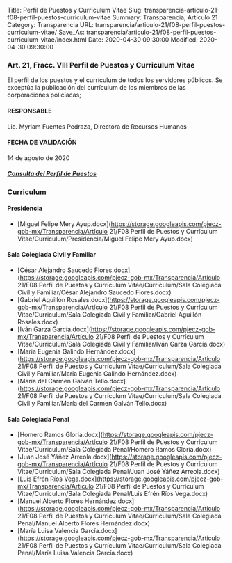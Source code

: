 Title: Perfil de Puestos y Currículum Vitae
Slug: transparencia-articulo-21-f08-perfil-puestos-curriculum-vitae
Summary: Transparencia, Artículo 21
Category: Transparencia
URL: transparencia/articulo-21/f08-perfil-puestos-curriculum-vitae/
Save_As: transparencia/articulo-21/f08-perfil-puestos-curriculum-vitae/index.html
Date: 2020-04-30 09:30:00
Modified: 2020-04-30 09:30:00


### Art. 21, Fracc. VIII Perfil de Puestos y Curriculum Vitae

El perfil de los puestos y el currículum de todos los servidores públicos. Se exceptúa la publicación del currículum de los miembros de las corporaciones policíacas;

#### RESPONSABLE

Lic. Myriam Fuentes Pedraza, Directora de Recursos Humanos

#### FECHA DE VALIDACIÓN

14 de agosto de 2020

##### [Consulta del Perfil de Puestos](http://congresocoahuila.gob.mx/transparencia/03/Leyes_Coahuila/coa61.pdf)


### Curriculum


#### Presidencia


* [Miguel Felipe Mery Ayup.docx](https://storage.googleapis.com/pjecz-gob-mx/Transparencia/Artículo 21/F08 Perfil de Puestos y Currículum Vitae/Curriculum/Presidencia/Miguel Felipe Mery Ayup.docx)


#### Sala Colegiada Civil y Familiar


* [César Alejandro Saucedo Flores.docx](https://storage.googleapis.com/pjecz-gob-mx/Transparencia/Artículo 21/F08 Perfil de Puestos y Currículum Vitae/Curriculum/Sala Colegiada Civil y Familiar/César Alejandro Saucedo Flores.docx)
* [Gabriel Aguillón Rosales.docx](https://storage.googleapis.com/pjecz-gob-mx/Transparencia/Artículo 21/F08 Perfil de Puestos y Currículum Vitae/Curriculum/Sala Colegiada Civil y Familiar/Gabriel Aguillón Rosales.docx)
* [Iván Garza García.docx](https://storage.googleapis.com/pjecz-gob-mx/Transparencia/Artículo 21/F08 Perfil de Puestos y Currículum Vitae/Curriculum/Sala Colegiada Civil y Familiar/Iván Garza García.docx)
* [Maria Eugenia Galindo Hernández.docx](https://storage.googleapis.com/pjecz-gob-mx/Transparencia/Artículo 21/F08 Perfil de Puestos y Currículum Vitae/Curriculum/Sala Colegiada Civil y Familiar/Maria Eugenia Galindo Hernández.docx)
* [María del Carmen Galván Tello.docx](https://storage.googleapis.com/pjecz-gob-mx/Transparencia/Artículo 21/F08 Perfil de Puestos y Currículum Vitae/Curriculum/Sala Colegiada Civil y Familiar/María del Carmen Galván Tello.docx)


#### Sala Colegiada Penal


* [Homero Ramos Gloria.docx](https://storage.googleapis.com/pjecz-gob-mx/Transparencia/Artículo 21/F08 Perfil de Puestos y Currículum Vitae/Curriculum/Sala Colegiada Penal/Homero Ramos Gloria.docx)
* [Juan José Yáñez Arreola.docx](https://storage.googleapis.com/pjecz-gob-mx/Transparencia/Artículo 21/F08 Perfil de Puestos y Currículum Vitae/Curriculum/Sala Colegiada Penal/Juan José Yáñez Arreola.docx)
* [Luis Efrén Ríos Vega.docx](https://storage.googleapis.com/pjecz-gob-mx/Transparencia/Artículo 21/F08 Perfil de Puestos y Currículum Vitae/Curriculum/Sala Colegiada Penal/Luis Efrén Ríos Vega.docx)
* [Manuel Alberto Flores Hernández.docx](https://storage.googleapis.com/pjecz-gob-mx/Transparencia/Artículo 21/F08 Perfil de Puestos y Currículum Vitae/Curriculum/Sala Colegiada Penal/Manuel Alberto Flores Hernández.docx)
* [María Luisa Valencia García.docx](https://storage.googleapis.com/pjecz-gob-mx/Transparencia/Artículo 21/F08 Perfil de Puestos y Currículum Vitae/Curriculum/Sala Colegiada Penal/María Luisa Valencia García.docx)


